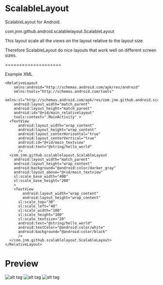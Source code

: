 ScalableLayout
====================

ScalableLayout for Android.

com.jnm.github.android.scalablelayout.ScalableLayout

This layout scale all the views on the layout relative to the layout size.

Therefore ScalableLayout do nice layouts that work well on different screen sizes.


====================

Example XML

    <RelativeLayout 
        xmlns:android="http://schemas.android.com/apk/res/android"
        xmlns:tools="http://schemas.android.com/tools"
        xmlns:sl="http://schemas.android.com/apk/res/com.jnm.github.android.scalablelayout.scalablelayout_testandroid"
        android:layout_width="match_parent"
        android:layout_height="match_parent"
        android:id="@+id/main_relativelayout"
        tools:context=".MainActivity" >
      <TextView
          android:layout_width="wrap_content"
          android:layout_height="wrap_content"
          android:layout_centerHorizontal="true"
          android:layout_centerVertical="true"
          android:id="@+id/main_textview"
          android:text="@string/hello_world" 
          />
      <com.jnm.github.scalablelayout.ScalableLayout
        android:layout_width="match_parent"
        android:layout_height="wrap_content"
        android:background="@android:color/darker_gray"
        android:layout_above="@+id/main_textview"
        sl:scale_base_width="400"
        sl:scale_base_height="200"
        >
        <TextView 
        	android:layout_width="wrap_content"
        	android:layout_height="wrap_content"
          sl:scale_top="30"
          sl:scale_left="40"
          sl:scale_width="100"
          sl:scale_height="100"
          sl:scale_textsize="20"
          android:text="@string/hello_world" 
          android:textColor="@android:color/white"
          android:background="@android:color/black"
          />
      </com.jnm.github.scalablelayout.ScalableLayout>
    </RelativeLayout>

Preview
====================
![alt tag](https://raw.github.com/ssomai/ScalableLayout/master/images/totalshot.jpg)
![alt tag](https://raw.github.com/ssomai/ScalableLayout/master/images/tablet.jpg)
![alt tag](https://raw.github.com/ssomai/ScalableLayout/master/images/phone.jpg)
